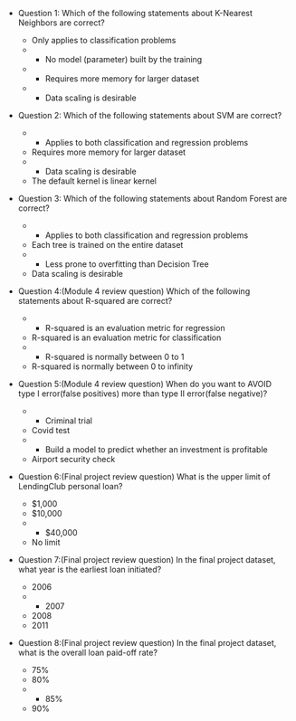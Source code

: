 - Question 1: Which of the following statements about K-Nearest Neighbors are correct?
  - Only applies to classification problems
  - * No model (parameter) built by the training
  - * Requires more memory for larger dataset
  - * Data scaling is desirable

- Question 2: Which of the following statements about SVM are correct?
  - * Applies to both classification and regression problems
  - Requires more memory for larger dataset
  - * Data scaling is desirable
  - The default kernel is linear kernel
  
- Question 3: Which of the following statements about Random Forest are correct?
  - * Applies to both classification and regression problems
  - Each tree is trained on the entire dataset
  - * Less prone to overfitting than Decision Tree
  - Data scaling is desirable
  
- Question 4:(Module 4 review question) Which of the following statements about R-squared are correct?
  - * R-squared is an evaluation metric for regression
  -  R-squared is an evaluation metric for classification
  - * R-squared is normally between 0 to 1
  -  R-squared is normally between 0 to infinity
  
- Question 5:(Module 4 review question) When do you want to AVOID type I error(false positives) more than type II error(false negative)?
  - * Criminal trial
  - Covid test
  - * Build a model to predict whether an investment is profitable
  - Airport security check

- Question 6:(Final project review question) What is the upper limit of LendingClub personal loan?
  - $1,000
  - $10,000
  - * $40,000
  - No limit

- Question 7:(Final project review question) In the final project dataset, what year is the earliest loan initiated?
  - 2006
  - * 2007
  - 2008
  - 2011
  
- Question 8:(Final project review question) In the final project dataset, what is the overall loan paid-off rate?
  - 75%
  - 80%
  - * 85%
  - 90%
